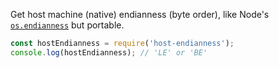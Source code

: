 Get host machine (native) endianness (byte order), like Node's
[`os.endianness`](https://nodejs.org/api/os.html#os_os_endianness)
but portable.

```javascript
const hostEndianness = require('host-endianness');
console.log(hostEndianness); // 'LE' or 'BE'
```
